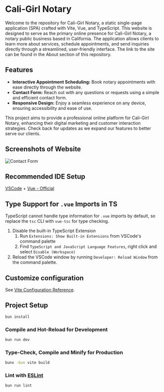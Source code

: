 # Cali-Girl Notary

Welcome to the repository for Cali-Girl Notary, a static single-page application (SPA) crafted with Vite, Vue, and TypeScript. This website is designed to serve as the primary online presence for Cali-Girl Notary, a notary public business based in California. The application allows clients to learn more about services, schedule appointments, and send inquiries directly through a streamlined, user-friendly interface. The link to the site can be found in the About section of this repository.

## Features

- **Interactive Appointment Scheduling:** Book notary appointments with ease directly through the website.
- **Contact Form:** Reach out with any questions or requests using a simple and efficient contact form.
- **Responsive Design:** Enjoy a seamless experience on any device, ensuring accessibility and ease of use.

This project aims to provide a professional online platform for Cali-Girl Notary, enhancing their digital marketing and customer interaction strategies. Check back for updates as we expand our features to better serve our clients.

## Screenshots of Website

![Contact Form](src/assets/Cali-Girl-Contact-Form)
## Recommended IDE Setup

[VSCode](https://code.visualstudio.com/) + [Vue - Official](https://marketplace.visualstudio.com/items?itemName=Vue.volar) 

## Type Support for `.vue` Imports in TS

TypeScript cannot handle type information for `.vue` imports by default, so replace the `tsc` CLI with `vue-tsc` for type checking. 

1. Disable the built-in TypeScript Extension
    1) Run `Extensions: Show Built-in Extensions` from VSCode's command palette
    2) Find `TypeScript and JavaScript Language Features`, right click and select `Disable (Workspace)`
2. Reload the VSCode window by running `Developer: Reload Window` from the command palette.

## Customize configuration

See [Vite Configuration Reference](https://vitejs.dev/config/).

## Project Setup

```sh
bun install
```

### Compile and Hot-Reload for Development

```sh
bun run dev
```

### Type-Check, Compile and Minify for Production

```sh
bunx -bun vite build
```

### Lint with [ESLint](https://eslint.org/)

```sh
bun run lint
```

